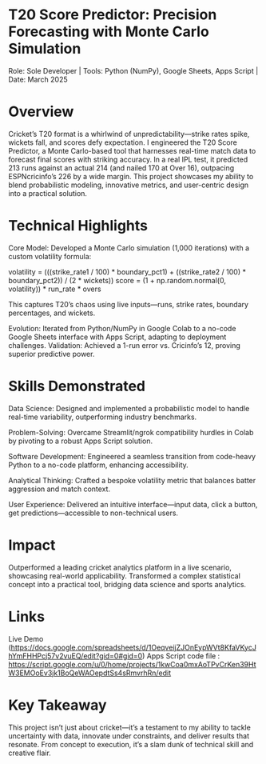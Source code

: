# T20 Score Predictor: Precision Forecasting with Monte Carlo Simulation
Role: Sole Developer | Tools: Python (NumPy), Google Sheets, Apps Script | Date: March 2025

# Overview

Cricket’s T20 format is a whirlwind of unpredictability—strike rates spike, wickets fall, and scores defy expectation. I engineered the T20 Score Predictor, a Monte Carlo-based tool that harnesses real-time match data to forecast final scores with striking accuracy. In a real IPL test, it predicted 213 runs against an actual 214 (and nailed 170 at Over 16), outpacing ESPNcricinfo’s 226 by a wide margin. This project showcases my ability to blend probabilistic modeling, innovative metrics, and user-centric design into a practical solution.

# Technical Highlights

  Core Model: Developed a Monte Carlo simulation (1,000 iterations) with a custom volatility formula:
  
  volatility = (((strike_rate1 / 100) * boundary_pct1) + ((strike_rate2 / 100) * boundary_pct2)) / (2 * wickets))
  score = (1 + np.random.normal(0, volatility)) * run_rate * overs
  
  This captures T20’s chaos using live inputs—runs, strike rates, boundary percentages, and wickets.
  
  Evolution: Iterated from Python/NumPy in Google Colab to a no-code Google Sheets interface with Apps Script, adapting to deployment challenges.
  Validation: Achieved a 1-run error vs. Cricinfo’s 12, proving superior predictive power.

# Skills Demonstrated

  Data Science: Designed and implemented a probabilistic model to handle real-time variability, outperforming industry benchmarks.
  
  Problem-Solving: Overcame Streamlit/ngrok compatibility hurdles in Colab by pivoting to a robust Apps Script solution.
  
  Software Development: Engineered a seamless transition from code-heavy Python to a no-code platform, enhancing accessibility.
  
  Analytical Thinking: Crafted a bespoke volatility metric that balances batter aggression and match context.
  
  User Experience: Delivered an intuitive interface—input data, click a button, get predictions—accessible to non-technical users.

# Impact

  Outperformed a leading cricket analytics platform in a live scenario, showcasing real-world applicability.
  Transformed a complex statistical concept into a practical tool, bridging data science and sports analytics.

# Links

   Live Demo (https://docs.google.com/spreadsheets/d/1OeqveijZJOnEypWVt8KfaVKycJhYmFHHPcj57v2vuEQ/edit?gid=0#gid=0)
    Apps Script code file : https://script.google.com/u/0/home/projects/1kwCoa0mxAoTPvCrKen39HtW3EMOoEv3jk1BoQeWAOepdtSs4sRmvrhRn/edit

# Key Takeaway

This project isn’t just about cricket—it’s a testament to my ability to tackle uncertainty with data, innovate under constraints, and deliver results that resonate. From concept to execution, it’s a slam dunk of technical skill and creative flair.


  
